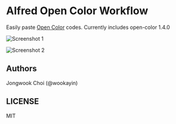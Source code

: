 Alfred Open Color Workflow
==========================

Easily paste [Open Color](https://yeun.github.io/open-color/) codes. Currently includes open-color 1.4.0

![Screenshot 1](https://raw.github.com/wookayin/alfred-open-color-workflow/master/screenshots/oc-empty.png)

![Screenshot 2](https://raw.github.com/wookayin/alfred-open-color-workflow/master/screenshots/oc-green.png)


Authors
-------

Jongwook Choi (@wookayin)


LICENSE
-------

MIT
